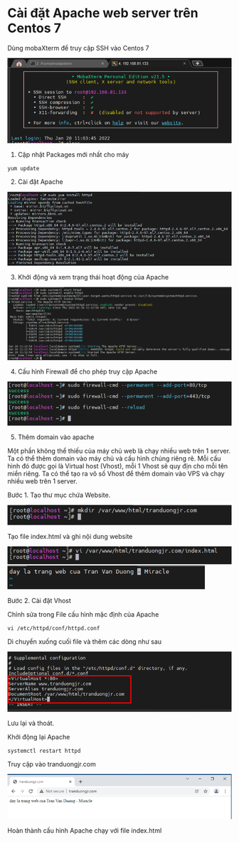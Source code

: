 # Cài đặt Apache web server trên Centos 7

Dùng mobaXterm để truy cập SSH vào Centos 7

<img src="img/1.png">

1. Cập nhật Packages mới nhất cho máy

```
yum update
```

2. Cài đặt Apache

<img src="img/2.png">

3. Khởi động và xem trạng thái hoạt động của Apache

<img src="img/3.png">

4. Cấu hình Firewall để cho phép truy cập Apache

<img src="img/4.png">

5. Thêm domain vào apache

Một phần không thể thiếu của máy chủ web là chạy nhiều web trên 1 server. Ta có thể thêm domain vào máy chủ và cấu hình chúng riêng rẽ. Mỗi cấu hình đó được gọi là Virtual host (Vhost), mỗi 1 Vhost sẽ quy địn cho mỗi tên miền riêng. Ta có thể tạo ra vô số Vhost để thêm domain vào VPS và chạy nhiều web trên 1 server.

Bước 1. Tạo thư mục chứa Website.

<img src="img/5.png">

Tạo file index.html và ghi nội dung website

<img src="img/6.png">

<img src="img/7.png">

Bước 2. Cài đặt Vhost

Chỉnh sửa trong File cấu hình mặc định của Apache

```
vi /etc/httpd/conf/httpd.conf
```

Di chuyển xuống cuối file và thêm các dòng như sau

<img src="img/8.png">

Lưu lại và thoát.

Khởi động lại Apache

```
systemctl restart httpd
```

Truy cập vào tranduongjr.com

<img src="img/10.png">

Hoàn thành cấu hình Apache chạy với file index.html
